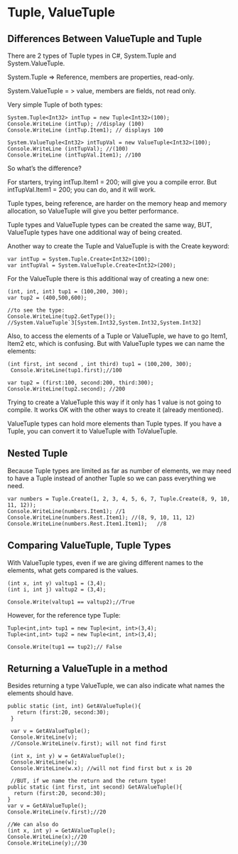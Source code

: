 # Tuple, ValueTuple

## Differences Between ValueTuple and Tuple

There are 2 types of Tuple types in C#, System.Tuple and System.ValueTuple.

System.Tuple => Reference, members are properties, read-only.

System.ValueTuple = > value, members are fields, not read only.

Very simple Tuple of both types:

```
System.Tuple<Int32> intTup = new Tuple<Int32>(100);
Console.WriteLine (intTup); //display (100)
Console.WriteLine (intTup.Item1); // displays 100

System.ValueTuple<Int32> intTupVal = new ValueTuple<Int32>(100);
Console.WriteLine (intTupVal); //(100)
Console.WriteLine (intTupVal.Item1); //100
```
So what’s the difference?

For starters, trying intTup.Item1 = 200; will give you a compile error. But intTupVal.Item1 = 200; you can do, and it will work.

Tuple types, being reference, are harder on the memory heap and memory allocation, so ValueTuple will give you better performance.

Tuple types and ValueTuple types can be created the same way, BUT, ValueTuple types have one additional way of being created.

Another way to create the Tuple and ValueTuple is with the Create keyword:

```
var intTup = System.Tuple.Create<Int32>(100);
var intTupVal = System.ValueTuple.Create<Int32>(200);
```
For the ValueTuple there is this additional way of creating a new one:

```
(int, int, int) tup1 = (100,200, 300);
var tup2 = (400,500,600);

//to see the type:
Console.WriteLine(tup2.GetType()); 
//System.ValueTuple`3[System.Int32,System.Int32,System.Int32]
```
Also, to access the elements of a Tuple or ValueTuple, we have to go Item1, Item2 etc, which is confusing. But with ValueTuple types we can name the elements:

```
(int first, int second , int third) tup1 = (100,200, 300);
 Console.WriteLine(tup1.first);//100

var tup2 = (first:100, second:200, third:300);
Console.WriteLine(tup2.second); //200
```
Trying to create a ValueTuple this way if it only has 1 value is not going to compile. It works OK with the other ways to create it (already mentioned).

ValueTuple types can hold more elements than Tuple types. If you have a Tuple, you can convert it to ValueTuple with ToValueTuple.

##  Nested Tuple

Because Tuple types are limited as far as number of elements, we may need to have a Tuple instead of another Tuple so we can pass everything we need.

```
var numbers = Tuple.Create(1, 2, 3, 4, 5, 6, 7, Tuple.Create(8, 9, 10, 11, 12));
Console.WriteLine(numbers.Item1); //1
Console.WriteLine(numbers.Rest.Item1); //(8, 9, 10, 11, 12)
Console.WriteLine(numbers.Rest.Item1.Item1);   //8
```
## Comparing ValueTuple, Tuple Types

With ValueTuple types, even if we are giving different names to the elements, what gets compared is the values.

```
(int x, int y) valtup1 = (3,4);
(int i, int j) valtup2 = (3,4);
       
Console.Write(valtup1 == valtup2);//True

```
However, for the reference type Tuple:

```
Tuple<int,int> tup1 = new Tuple<int, int>(3,4);
Tuple<int,int> tup2 = new Tuple<int, int>(3,4);
       
Console.Write(tup1 == tup2);// False
```
## Returning a ValueTuple in a method

Besides returning a type ValueTuple, we can also indicate what names the elements should have.

```
public static (int, int) GetAValueTuple(){
   return (first:20, second:30);
 }

 var v = GetAValueTuple();
 Console.WriteLine(v);
 //Console.WriteLine(v.first); will not find first

 (int x, int y) w = GetAValueTuple();
 Console.WriteLine(w);
 Console.WriteLine(w.x); //will not find first but x is 20

 //BUT, if we name the return and the return type!
public static (int first, int second) GetAValueTuple(){
  return (first:20, second:30);
}
var v = GetAValueTuple();
Console.WriteLine(v.first);//20

//We can also do 
(int x, int y) = GetAValueTuple();
Console.WriteLine(x);//20
Console.WriteLine(y);//30
```